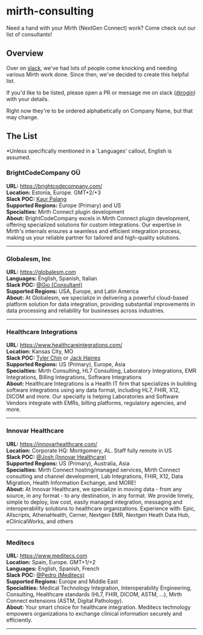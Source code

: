 # mirth-consulting

Need a hand with your Mirth (NextGen Connect) work? Come check out our list of consultants!

## Overview

Over on [slack](https://mirthconnect.slack.com), we've had lots of people come knocking and needing various Mirth work done. Since then, we've decided to create this helpful list.

If you'd like to be listed, please open a PR or message me on slack ([@rogin](https://app.slack.com/client/T02SW0K43/D040BL6S7TJ)) with your details.

Right now they're to be ordered alphabetically on Company Name, but that may change.

## The List

*Unless specifically mentioned in a 'Languages' callout, English is assumed.

### BrightCodeCompany OÜ

__URL:__ <https://brightcodecompany.com/><br>
__Location:__ Estonia, Europe. GMT+2/+3<br>
__Slack POC:__ [Kaur Palang](https://mirthconnect.slack.com/team/U01GEU8RCNS)<br>
__Supported Regions:__ Europe (Primary) and US<br>
__Specialties:__ Mirth Connect plugin development<br>
__About:__ BrightCodeCompany excels in Mirth Connect plugin development, offering specialized solutions for custom integrations. Our expertise in Mirth's internals ensures a seamless and efficient integration process, making us your reliable partner for tailored and high-quality solutions.

---

### Globalesm, Inc

__URL:__ <https://globalesm.com><br>
__Languages:__ English, Spanish, Italian<br>
__Slack POC:__ [@Gio (Consultant)](https://mirthconnect.slack.com/team/U0184RRHEJY)<br>
__Supported Regions:__ USA, Europe, and Latin America<br>
__About:__ At Globalesm, we specialize in delivering a powerful cloud-based platform solution for data integration, providing substantial improvements in data processing and reliability for businesses across industries.

---

### Healthcare Integrations

__URL:__ <https://www.healthcareintegrations.com/><br>
__Location:__ Kansas City, MO<br>
__Slack POC:__ [Tyler Chin](https://mirthconnect.slack.com/team/U052GS4BZ8F) or [Jack Haines](https://mirthconnect.slack.com/team/U44PDV3SM)<br>
__Supported Regions:__ US (Primary), Europe, Asia<br>
__Specialties:__ Mirth Consulting, HL7 Consulting, Laboratory Integrations, EMR Integrations, Billing Integrations, Software Integrations<br>
__About:__ Healthcare Integrations is a Health IT firm that specializes in building software integrations using any data format, including HL7, FHIR, X12, DICOM and more. Our specialty is helping Laboratories and Software Vendors integrate with EMRs, billing platforms, regulatory agencies, and more.

---

### Innovar Healthcare

__URL:__ <https://innovarhealthcare.com/><br>
__Location:__ Corporate HQ: Montgomery, AL. Staff fully remote in US<br>
__Slack POC:__ [@Josh (Innovar Healthcare)](https://mirthconnect.slack.com/team/U3LG3LX09)<br>
__Supported Regions:__ US (Primary), Australia, Asia<br>
__Specialties:__ Mirth Connect hosting/managed services, Mirth Connect consulting and channel development, Lab Integrations, FHIR, X12, Data Migration, Health Information Exchange, and MORE!<br>
__About:__ At Innovar Healthcare, we specialize in moving data - from any source, in any format - to any destination, in any format. We provide timely, simple to deploy, low cost, easily managed
integration, messaging and interoperability solutions to healthcare organizations. Experience with: Epic, Allscripts, AthenaHealth, Cerner, Nextgen EMR, Nextgen Heath Data Hub, eClinicalWorks, and others

---

### Meditecs

__URL:__ <https://www.meditecs.com><br>
__Location:__ Spain, Europe. GMT+1/+2<br>
__Languages:__ English, Spanish, French<br>
__Slack POC:__ [@Pedro (Meditecs)](https://mirthconnect.slack.com/team/UCA5N1B8U)<br>
__Supported Regions:__ Europe and Middle East<br>
__Specialities:__ Medical Technology Integration, Interoperability Engineering, Consulting, Healthcare standards (HL7, FHIR, DICOM, ASTM, ...), Mirth Connect extensions (ASTM, Digital Pathology).<br>
__About:__ Your smart choice for healthcare integration. Meditecs technology empowers organizations to exchange clinical information securely and efficiently.

---
